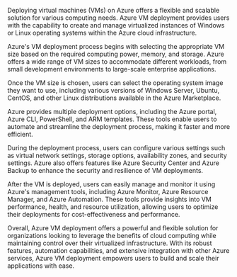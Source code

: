 Deploying virtual machines (VMs) on Azure offers a flexible and scalable solution for various computing needs. Azure VM deployment provides users with the capability to create and manage virtualized instances of Windows or Linux operating systems within the Azure cloud infrastructure.

Azure's VM deployment process begins with selecting the appropriate VM size based on the required computing power, memory, and storage. Azure offers a wide range of VM sizes to accommodate different workloads, from small development environments to large-scale enterprise applications.

Once the VM size is chosen, users can select the operating system image they want to use, including various versions of Windows Server, Ubuntu, CentOS, and other Linux distributions available in the Azure Marketplace.

Azure provides multiple deployment options, including the Azure portal, Azure CLI, PowerShell, and ARM templates. These tools enable users to automate and streamline the deployment process, making it faster and more efficient.

During the deployment process, users can configure various settings such as virtual network settings, storage options, availability zones, and security settings. Azure also offers features like Azure Security Center and Azure Backup to enhance the security and resilience of VM deployments.

After the VM is deployed, users can easily manage and monitor it using Azure's management tools, including Azure Monitor, Azure Resource Manager, and Azure Automation. These tools provide insights into VM performance, health, and resource utilization, allowing users to optimize their deployments for cost-effectiveness and performance.

Overall, Azure VM deployment offers a powerful and flexible solution for organizations looking to leverage the benefits of cloud computing while maintaining control over their virtualized infrastructure. With its robust features, automation capabilities, and extensive integration with other Azure services, Azure VM deployment empowers users to build and scale their applications with ease.
